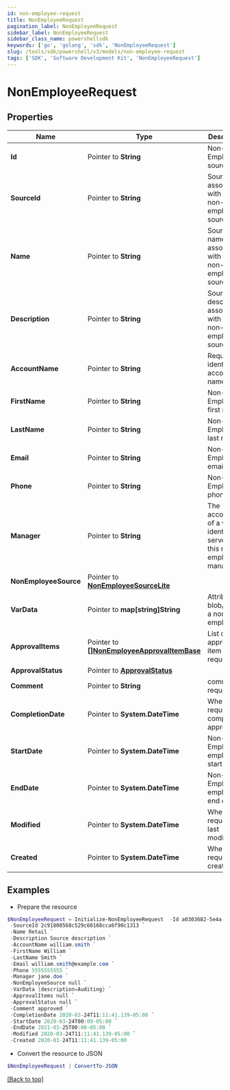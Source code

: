 ```yaml
---
id: non-employee-request
title: NonEmployeeRequest
pagination_label: NonEmployeeRequest
sidebar_label: NonEmployeeRequest
sidebar_class_name: powershellsdk
keywords: ['go', 'golang', 'sdk', 'NonEmployeeRequest'] 
slug: /tools/sdk/powershell/v3/models/non-employee-request
tags: ['SDK', 'Software Development Kit', 'NonEmployeeRequest']
---
```



# NonEmployeeRequest

## Properties

Name | Type | Description | Notes
------------ | ------------- | ------------- | -------------
**Id** |  Pointer to **String** | Non-Employee source id. | [optional] 
**SourceId** |  Pointer to **String** | Source Id associated with this non-employee source. | [optional] 
**Name** |  Pointer to **String** | Source name associated with this non-employee source. | [optional] 
**Description** |  Pointer to **String** | Source description associated with this non-employee source. | [optional] 
**AccountName** |  Pointer to **String** | Requested identity account name. | [optional] 
**FirstName** |  Pointer to **String** | Non-Employee&#39;s first name. | [optional] 
**LastName** |  Pointer to **String** | Non-Employee&#39;s last name. | [optional] 
**Email** |  Pointer to **String** | Non-Employee&#39;s email. | [optional] 
**Phone** |  Pointer to **String** | Non-Employee&#39;s phone. | [optional] 
**Manager** |  Pointer to **String** | The account ID of a valid identity to serve as this non-employee&#39;s manager. | [optional] 
**NonEmployeeSource** |  Pointer to [**NonEmployeeSourceLite**](non-employee-source-lite) |  | [optional] 
**VarData** |  Pointer to **map[string]String** | Attribute blob/bag for a non-employee. | [optional] 
**ApprovalItems** |  Pointer to [**[]NonEmployeeApprovalItemBase**](non-employee-approval-item-base) | List of approval item for the request | [optional] 
**ApprovalStatus** |  Pointer to [**ApprovalStatus**](approval-status) |  | [optional] 
**Comment** |  Pointer to **String** | comment of requester | [optional] 
**CompletionDate** |  Pointer to **System.DateTime** | When the request was completely approved. | [optional] 
**StartDate** |  Pointer to **System.DateTime** | Non-Employee employment start date. | [optional] 
**EndDate** |  Pointer to **System.DateTime** | Non-Employee employment end date. | [optional] 
**Modified** |  Pointer to **System.DateTime** | When the request was last modified. | [optional] 
**Created** |  Pointer to **System.DateTime** | When the request was created. | [optional] 

## Examples

- Prepare the resource
```powershell
$NonEmployeeRequest = Initialize-NonEmployeeRequest  -Id a0303682-5e4a-44f7-bdc2-6ce6112549c1 `
 -SourceId 2c91808568c529c60168cca6f90c1313 `
 -Name Retail `
 -Description Source description `
 -AccountName william.smith `
 -FirstName William `
 -LastName Smith `
 -Email william.smith@example.com `
 -Phone 5555555555 `
 -Manager jane.doe `
 -NonEmployeeSource null `
 -VarData {description=Auditing} `
 -ApprovalItems null `
 -ApprovalStatus null `
 -Comment approved `
 -CompletionDate 2020-03-24T11:11:41.139-05:00 `
 -StartDate 2020-03-24T00:00-05:00 `
 -EndDate 2021-03-25T00:00-05:00 `
 -Modified 2020-03-24T11:11:41.139-05:00 `
 -Created 2020-03-24T11:11:41.139-05:00
```

- Convert the resource to JSON
```powershell
$NonEmployeeRequest | ConvertTo-JSON
```


[[Back to top]](#) 

